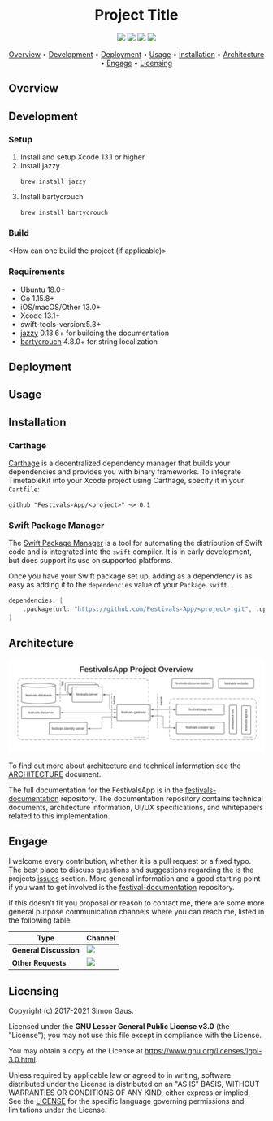 <h1 align="center">
Project Title
</h1>

<p align="center">
   <a href="https://github.com/festivals-app/<project_path>/commits/" title="Last Commit"><img src="https://img.shields.io/github/last-commit/festivals-app/<project_path>?style=flat"></a>
   <a href="https://github.com/festivals-app/<project_path>/issues" title="Open Issues"><img src="https://img.shields.io/github/issues/festivals-app/<project_path>?style=flat"></a>
   <a href="https://github.com/Carthage/Carthage" title="Carthage"><img src="https://img.shields.io/badge/Carthage-compatible-4BC51D.svg?style=flat"></a>
   <a href="./LICENSE" title="License"><img src="https://img.shields.io/github/license/festivals-app/<project_path>.svg"></a>
</p>

<p align="center">
    <a href="#overview">Overview</a> •
    <a href="#development">Development</a> •
    <a href="#deployment">Deployment</a> • 
    <a href="#usage">Usage</a> •
    <a href="#installation">Installation</a> •
    <a href="#architecture">Architecture</a> •
    <a href="#engage">Engage</a> •
    <a href="#licensing">Licensing</a>
</p>

<General description of this repository>

## Overview

<Give a nice overview of the project>

## Development

<General description of the development process and important notes about developing this repository.>

### Setup

1. Install and setup Xcode 13.1 or higher
2. Install jazzy
   ```console
   brew install jazzy
   ```
3. Install bartycrouch
   ```console
   brew install bartycrouch
   ```

### Build

<How can one build the project (if applicable)>

### Requirements

- Ubuntu 18.0+
- Go 1.15.8+
- iOS/macOS/Other 13.0+
- Xcode 13.1+
- swift-tools-version:5.3+
- [jazzy](https://github.com/realm/jazzy) 0.13.6+ for building the documentation
- [bartycrouch](https://github.com/Flinesoft/BartyCrouch) 4.8.0+ for string localization

## Deployment

<General description of the deployment process and important notes about deplyoing this repository.>

## Usage

<General description of the usage and important notes about using this repository.>

## Installation

### Carthage

[Carthage](https://github.com/Carthage/Carthage) is a decentralized dependency manager that builds your dependencies and provides you with binary frameworks. To integrate TimetableKit into your Xcode project using Carthage, specify it in your `Cartfile`:

```ogdl
github "Festivals-App/<project>" ~> 0.1
```

### Swift Package Manager

The [Swift Package Manager](https://swift.org/package-manager/) is a tool for automating the distribution of Swift code and is integrated into the `swift` compiler. It is in early development, but <project> does support its use on supported platforms.

Once you have your Swift package set up, adding <project> as a dependency is as easy as adding it to the `dependencies` value of your `Package.swift`.

```swift
dependencies: [
    .package(url: "https://github.com/Festivals-App/<project>.git", .upToNextMajor(from: "0.1"))
]
```

## Architecture

![Figure 1: Architecture Overview Highlighted](https://github.com/Festivals-App/festivals-documentation/blob/main/images/architecture/overview.png "Figure 1: Architecture Overview Highlighted")

<General information about the place of the project in regard of the FestivalsApp project.> To find out more about architecture and technical information see the [ARCHITECTURE](./ARCHITECTURE.md) document.

The full documentation for the FestivalsApp is in the [festivals-documentation](https://github.com/festivals-app/festivals-documentation) repository. The documentation repository contains technical documents, architecture information, UI/UX specifications, and whitepapers related to this implementation.

## Engage

I welcome every contribution, whether it is a pull request or a fixed typo. The best place to discuss questions and suggestions regarding the <project> is the projects [issues](https://github.com/Festivals-App/<project>/issues) section. More general information and a good starting point if you want to get involved is the [festival-documentation](https://github.com/Festivals-App/festivals-documentation) repository.

If this doesn't fit you proposal or reason to contact me, there are some more general purpose communication channels where you can reach me, listed in the following table.

| Type                     | Channel                                                |
| ------------------------ | ------------------------------------------------------ |
| **General Discussion**   | <a href="https://github.com/festivals-app/festivals-documentation/issues/new/choose" title="General Discussion"><img src="https://img.shields.io/github/issues/festivals-app/festivals-documentation/question.svg?style=flat-square"></a> </a>   |
| **Other Requests**    | <a href="mailto:simon.cay.gaus@gmail.com" title="Email me"><img src="https://img.shields.io/badge/email-Simon-green?logo=mail.ru&style=flat-square&logoColor=white"></a>   |

## Licensing

Copyright (c) 2017-2021 Simon Gaus.

Licensed under the **GNU Lesser General Public License v3.0** (the "License"); you may not use this file except in compliance with the License.

You may obtain a copy of the License at https://www.gnu.org/licenses/lgpl-3.0.html.

Unless required by applicable law or agreed to in writing, software distributed under the License is distributed on an "AS IS" BASIS, WITHOUT WARRANTIES OR CONDITIONS OF ANY KIND, either express or implied. See the [LICENSE](./LICENSE) for the specific language governing permissions and limitations under the License.
